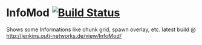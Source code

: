 # InfoMod [![Build Status](http://jenkins.outi-networks.de/buildStatus/icon?job=InfoMod-1.12.2)](http://jenkins.outi-networks.de/view/InfoMod)
Shows some Informations like chunk grid, spawn overlay, etc.
latest build @ http://jenkins.outi-networks.de/view/InfoMod/
